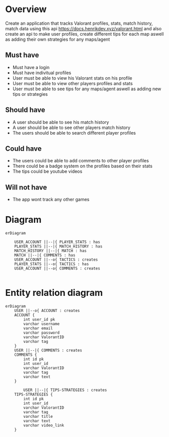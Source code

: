 # Overview

Create an application that tracks Valorant profiles, stats, match history, match data using this api  https://docs.henrikdev.xyz/valorant.html
and also create an api to make user profiles, create different tips for each map aswell as adding their own strategies for any maps/agent

## Must have
- Must have a login
- Must have indivitual profiles
- User must be able to view his Valorant stats on his profile
- User must be able to view other players profiles and stats
- User must be able to see tips for any maps/agent aswell as adding new tips or strategies 

## Should have
- A user should be able to see his match history
- A user should be able to see other players match history
- The users should be able to search different player profiles

## Could have 
- The users could be able to add comments to other player profiles
- There could be a badge system on the profiles based on their stats
- The tips could be youtube videos

## Will not have
- The app wont track any other games

# Diagram

```mermaid
erDiagram
    
    USER_ACCOUNT ||--|{ PLAYER_STATS : has
    PLAYER_STATS ||--|{ MATCH_HISTORY : has
    MATCH_HISTORY ||--|{ MATCH : has
    MATCH ||--|{ COMMENTS : has
    USER_ACCOUNT ||--o{ TACTICS : creates
    PLAYER_STATS ||--o{ TACTICS : has
    USER_ACCOUNT ||--o{ COMMENTS : creates
    
```

# Entity relation diagram
```mermaid
erDiagram
    USER ||--o{ ACCOUNT : creates
    ACCOUNT {
        int user_id pk
        varchar username
        varchar email
        varchar password
        varchar ValorantID
        varchar tag
    }
    USER ||--|{ COMMENTS : creates
    COMMENTS {
        int id pk
        int user_id
        varchar ValorantID
        varchar tag
        varchar text
    }

        USER ||--|{ TIPS-STRATEGIES : creates
    TIPS-STRATEGIES {
        int id pk
        int user_id
        varchar ValorantID
        varchar tag
        varchar title
        varchar text
        varchar video_link
    }

```